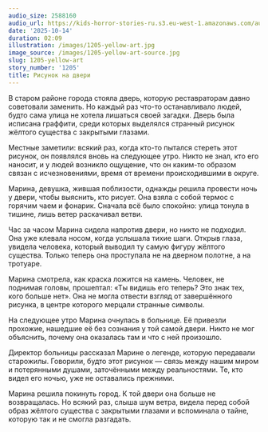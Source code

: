 ```yaml
---
audio_size: 2588160
audio_url: https://kids-horror-stories-ru.s3.eu-west-1.amazonaws.com/audio/1205-yellow-art.mp3
date: '2025-10-14'
duration: 02:09
illustration: /images/1205-yellow-art.jpg
image_source: /images/1205-yellow-art-source.jpg
slug: 1205-yellow-art
story_number: '1205'
title: Рисунок на двери
---
```


В старом районе города стояла дверь, которую реставраторам давно советовали заменить. Но каждый раз что-то останавливало людей, будто сама улица не хотела лишаться своей загадки. Дверь была исписана граффити, среди которых выделялся странный рисунок жёлтого существа с закрытыми глазами.

Местные заметили: всякий раз, когда кто-то пытался стереть этот рисунок, он появлялся вновь на следующее утро. Никто не знал, кто его наносит, и у людей возникло ощущение, что он каким-то образом связан с исчезновениями, время от времени происходившими в округе.

Марина, девушка, жившая поблизости, однажды решила провести ночь у двери, чтобы выяснить, кто рисует. Она взяла с собой термос с горячим чаем и фонарик. Сначала всё было спокойно: улица тонула в тишине, лишь ветер раскачивал ветви.

Час за часом Марина сидела напротив двери, но никто не подходил. Она уже клевала носом, когда услышала тихие шаги. Открыв глаза, увидела человека, который выводил ту самую фигуру жёлтого существа. Только теперь она проступала не на дверном полотне, а на тротуаре.

Марина смотрела, как краска ложится на камень. Человек, не поднимая головы, прошептал: «Ты видишь его теперь? Это знак тех, кого больше нет». Она не могла отвести взгляд от завершённого рисунка, в центре которого мерцали странные символы.

На следующее утро Марина очнулась в больнице. Её привезли прохожие, нашедшие её без сознания у той самой двери. Никто не мог объяснить, почему она оказалась там и что с ней произошло.

Директор больницы рассказал Марине о легенде, которую передавали старожилы. Говорили, будто этот рисунок — связь между нашим миром и потерянными душами, заточёнными между реальностями. Те, кто видел его ночью, уже не оставались прежними.

Марина решила покинуть город. К той двери она больше не возвращалась. Но всякий раз, слыша шум ветра, видела перед собой образ жёлтого существа с закрытыми глазами и вспоминала о тайне, которую так и не смогла разгадать.